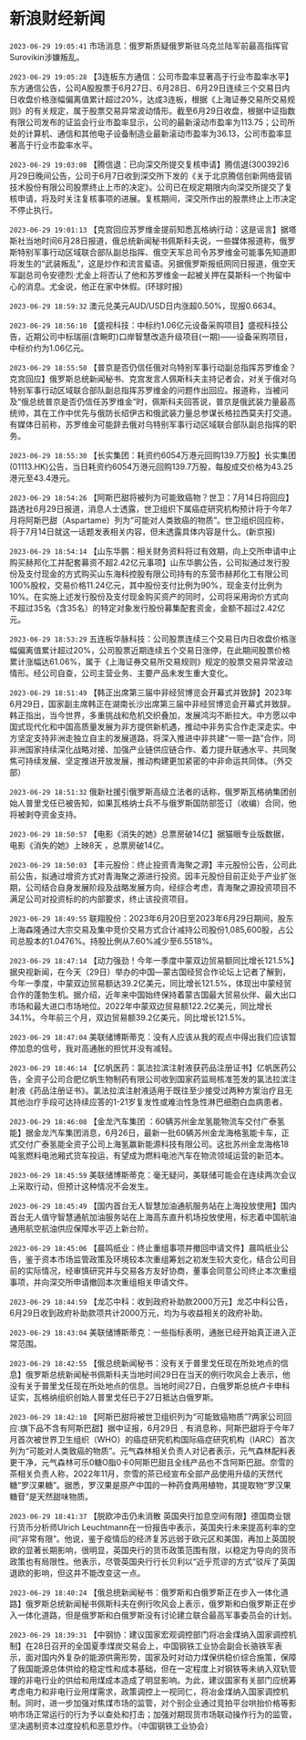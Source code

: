 # 新浪财经新闻
`2023-06-29 19:05:41` 市场消息：俄罗斯质疑俄罗斯驻乌克兰陆军前最高指挥官Surovikin涉嫌叛乱。

`2023-06-29 19:05:28` 【3连板东方通信：公司市盈率显著高于行业市盈率水平】东方通信公告，公司A股股票于6月27日、6月28日、6月29日连续三个交易日内日收盘价格涨幅偏离值累计超过20%，达成3连板，根据《上海证券交易所交易规则》的有关规定，属于股票交易异常波动情形。截至6月29日收盘，根据中证指数有限公司发布的证监会行业市盈率显示，公司的最新滚动市盈率为113.75；公司所处的计算机、通信和其他电子设备制造业最新滚动市盈率为36.13，公司市盈率显著高于行业市盈率水平。

`2023-06-29 19:03:08` 【腾信退：已向深交所提交复核申请】腾信退(300392)6月29日晚间公告，公司于6月7日收到深交所下发的《关于北京腾信创新网络营销技术股份有限公司股票终止上市的决定》。公司已在规定期限内向深交所提交了复核申请，将及时关注复核事项的进展。复核期间，深交所作出的股票终止上市决定不停止执行。

`2023-06-29 19:01:13` 【克宫回应苏罗维金提前知悉瓦格纳行动：这是谣言】据塔斯社当地时间6月28日报道，俄总统新闻秘书佩斯科夫说，一些媒体报道称，俄罗斯特别军事行动区域联合部队副总指挥、俄空天军总司令苏罗维金可能事先知道即将发生的“武装叛乱”，这是炒作和流言蜚语。另据俄罗斯报纸网同日报道，俄空天军副总司令安德烈·尤金上将否认了他和苏罗维金一起被关押在莫斯科一个拘留中心的消息。尤金说，他正在家中休假。(环球时报)

`2023-06-29 18:59:32` 澳元兑美元AUD/USD日内涨超0.50%，现报0.6634。

`2023-06-29 18:56:10` 【盛视科技：中标约1.06亿元设备采购项目】盛视科技公告，近期公司中标瑞丽(含畹町)口岸智慧改造升级项目(一期)——设备采购项目，中标价约为1.06亿元。

`2023-06-29 18:55:50` 【普京是否仍信任俄对乌特别军事行动副总指挥苏罗维金？克宫回应】俄罗斯总统新闻秘书、克宫发言人佩斯科夫主持记者会，对关于俄对乌特别军事行动区域联合部队副总指挥苏罗维金的问题作出回应。报道称，当被问及“俄总统普京是否仍信任苏罗维金”时，佩斯科夫回答说，普京是俄武装力量最高统帅，其在工作中优先与俄防长绍伊古和俄武装力量总参谋长格拉西莫夫打交道。有媒体日前称，苏罗维金可能辞去俄对乌特别军事行动区域联合部队副总指挥的职务。

`2023-06-29 18:55:30` 【长实集团：耗资约6054万港元回购139.7万股】长实集团(01113.HK)公告，当日耗资约6054万港元回购139.7万股，每股成交价格为43.25港元至43.4港元。

`2023-06-29 18:54:26` 【阿斯巴甜将被列为可能致癌物？世卫：7月14日将回应】路透社6月29日报道，消息人士透露，世卫组织下属癌症研究机构预计将于今年7月将阿斯巴甜（Aspartame）列为“可能对人类致癌的物质”。世卫组织回应称，将于7月14日就这一话题发表相关内容，但未透露具体内容是什么。(新京报)

`2023-06-29 18:54:14` 【山东华鹏：相关财务资料将过有效期，向上交所申请中止购买赫邦化工并配套募资不超2.42亿元事项】山东华鹏公告，公司拟通过发行股份及支付现金的方式购买山东海科控股有限公司持有的东营市赫邦化工有限公司100%股权，交易价格11.24亿元，其中股份支付比例为90%，现金支付比例为10%。在实施上述发行股份及支付现金购买资产的同时，公司将采用询价方式向不超过35名（含35名）的特定对象发行股份募集配套资金，金额不超过2.42亿元。

`2023-06-29 18:53:29` 五连板华脉科技：公司股票连续三个交易日内日收盘价格涨幅偏离值累计超过20%，公司股票近期连续五个交易日涨停，在此期间股票价格累计涨幅达61.06%，属于《上海证券交易所交易规则》规定的股票交易异常波动情形。经公司自查，公司主营业务、主要产品未发生重大变化。

`2023-06-29 18:51:49` 【韩正出席第三届中非经贸博览会开幕式并致辞】2023年6月29日，国家副主席韩正在湖南长沙出席第三届中非经贸博览会开幕式并致辞。韩正指出，当今世界，多重挑战和危机交织叠加，发展鸿沟不断拉大。中方愿以中国式现代化和中国高质量发展为非方提供新机遇，推动中非务实合作走深走实。中方坚定支持非洲走独立自主的发展道路，将深入推进中非共建“一带一路”合作，同非洲国家持续深化战略对接、加强产业链供应链合作、着力提升联通水平、共同聚焦可持续发展、坚定推进开放发展，推动构建更加紧密的中非命运共同体。（外交部）

`2023-06-29 18:51:32` 俄新社援引俄罗斯高级立法者的话称，俄罗斯瓦格纳集团创始人普里戈任已被告知，如果瓦格纳士兵不与俄罗斯国防部签订（收编）合同，他将被剥夺资金支持。

`2023-06-29 18:50:57` 【电影《消失的她》总票房破14亿】据猫眼专业版数据，电影《消失的她》上映8天 ，总票房破14亿。

`2023-06-29 18:50:03` 【丰元股份：终止投资青海聚之源】丰元股份公告，公司此前公告，拟通过增资方式对青海聚之源进行投资。因丰元股份目前正处于产业扩张期，公司结合自身发展阶段及战略发展方向，经综合考虑，青海聚之源投资项目不满足公司对投资标的的内部要求，终止该投资项目。

`2023-06-29 18:49:55` 联翔股份：2023年6月20日至2023年6月29日期间，股东上海森隆通过大宗交易及集中竞价交易方式合计减持公司股份1,085,600股，占公司总股本的1.0476%。持股比例从7.60%减少至6.5518%。

`2023-06-29 18:47:14` 【动力强劲！今年一季度中蒙双边贸易额同比增长121.5%】据央视新闻，在今天（29日）举办的中国—蒙古国经贸合作论坛上记者了解到，今年一季度，中蒙双边贸易额达39.2亿美元，同比增长121.5%，体现出中蒙经贸合作的蓬勃生机。据介绍，近年来中国始终保持着蒙古国最大贸易伙伴、最大出口市场和最大进口市场地位。2022年中蒙双边贸易额122.2亿美元，同比增长34.1%。今年前三个月，双边贸易额39.2亿美元，同比增长121.5%。

`2023-06-29 18:47:04` 美联储博斯蒂克：没有人应该从我的观点中得出我们应该暂停加息的信号，我对高通胀的担忧并没有减轻。

`2023-06-29 18:46:14` 【亿帆医药：氯法拉滨注射液获药品注册证书】亿帆医药公告，全资子公司合肥亿帆生物制药有限公司收到国家药监局核准签发的氯法拉滨注射液《药品注册证书》。氯法拉滨注射液适用于既往至少接受过两种方案治疗且无其他治疗手段可达持续应答的1-21岁复发性或难治性急性淋巴细胞白血病患者。

`2023-06-29 18:46:08` 【金龙汽车集团 ：60辆苏州金龙氢能物流车交付广泰氢能】据金龙汽车集团消息，6月26日，最新一批60辆苏州金龙海格氢能卡车，正式交付广泰氢能全资子公司上海氢赢新能源科技有限公司。这批苏州金龙海格18吨氢燃料电池厢式货车投运，有望成为燃料电池汽车在物流领域运营的新范本。

`2023-06-29 18:45:59` 美联储博斯蒂克：毫无疑问，美联储可能会在连续两次会议上采取行动，但预计这种情况不会发生。

`2023-06-29 18:45:49` 【国内首台无人智慧加油通航服务站在上海投放使用】国内首台无人值守智慧通航加油服务站在上海高东直升机场投放使用，标志着中国航油通用航空航油供应保障水平迈上新台阶。

`2023-06-29 18:45:06` 【晨鸣纸业：终止重组事项并撤回申请文件】晨鸣纸业公告，鉴于资本市场监管政策及环境较本次重组筹划之初发生较大变化，结合公司目前的实际情况，经审慎研究并与交易各方友好协商，董事会同意公司终止本次重组事项，并向深交所申请撤回本次重组相关申请文件。

`2023-06-29 18:44:59` 【龙芯中科：收到政府补助款2000万元】龙芯中科公告，6月29日收到政府补助款项共计2000万元，均为与收益相关的政府补助。

`2023-06-29 18:43:04` 美联储博斯蒂克：一些指标表明，通胀已经开始真正进入正常范围。

`2023-06-29 18:42:55` 【俄总统新闻秘书：没有关于普里戈任现在所处地点的信息】俄罗斯总统新闻秘书佩斯科夫当地时间29日在当天的例行吹风会上表示，他没有关于普里戈任现在所处地点的信息。当地时间27日，白俄罗斯总统卢卡申科证实，瓦格纳组织创始人普里戈任已于27日抵达白俄罗斯。

`2023-06-29 18:42:10` 【阿斯巴甜将被世卫组织列为“可能致癌物质”?两家公司回应∶旗下品不含有阿斯巴甜】据中证报，6月29日﹐有消息称，阿斯巴甜将于今年7月首次被世界卫生组织（WHO）的癌症研究机构国际癌症研究机构（IARC）首次列为“可能对人类致癌的物质”。元气森林相关负责人对记者表示，元气森林配料表更干净，元气森林可乐0糖O脂0卡0阿斯巴甜且全线产品也不含阿斯巴甜。奈雪的茶相关负责人称，2022年11月，奈雪的茶已经宣布全部产品使用升级的天然代糖“罗汉果糖”。据悉，罗汉果是原产中国的一种药食两用植物，其提取物“罗汉果糖苷”是天然甜味物质。

`2023-06-29 18:41:37` 【脱欧冲击仍未消散 英国央行加息空间有限】德国商业银行货币分析师Ulrich Leuchtmann在一份报告中表示，英国央行未来提高利率的空间“非常有限”。他说，鉴于疫情后的经济复苏远弱于欧元区和美国，再加上英国脱欧的显著长期影响，很明显，英国央行的货币政策范围有限，以稳定为导向的货币政策也有局限性。他表示，尽管英国央行行长贝利以“近乎荒谬的方式”驳斥了英国退欧的影响，但这并不能改变这一点。

`2023-06-29 18:40:24` 【俄总统新闻秘书：俄罗斯和白俄罗斯正在步入一体化道路】俄罗斯总统新闻秘书佩斯科夫在例行吹风会上表示，俄罗斯和白俄罗斯正在步入一体化道路，但是俄罗斯和白俄罗斯没有讨论建立联合最高军事委员会的计划。

`2023-06-29 18:39:31` 【中钢协：建议国家宏观调控部门将冶金煤纳入国家调控机制】在28日召开的全国夏季煤炭交易会上，中国钢铁工业协会副会长骆铁军表示，面对国内外复杂的能源供需形势，国家及时对动力煤保供稳价综合施策，保障了我国能源总体供给的稳定性和成本基础，但在一定程度上对钢铁等未纳入双轨管理的非电行业的供给和用煤成本造成了明显影响。为此，建议国家有关部门应统筹考虑电力和非电行业用煤需求，政策调控上一视同仁，将冶金煤纳入国家调控机制。同时，进一步加强对焦煤市场的监管，对个别企业通过竞拍平台哄抬价格等影响市场正常运行的行为予以查处和打击；加强对期现货市场联动操作行为的监管，坚决遏制资本过度投机和恶意炒作。（中国钢铁工业协会）

